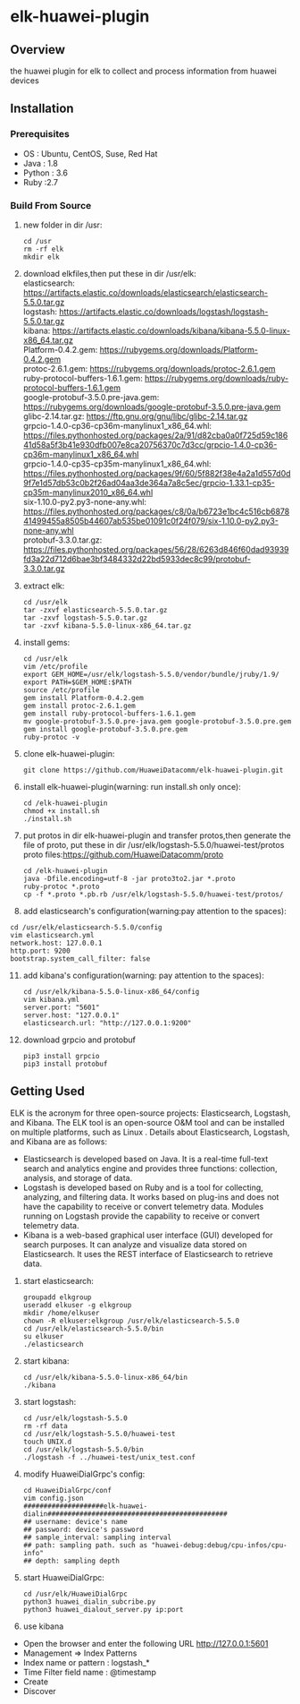 # **elk-huawei-plugin**

## **Overview**
the huawei plugin for elk to collect and process information from huawei devices

## **Installation**
### **Prerequisites**

- OS : Ubuntu, CentOS, Suse, Red Hat
- Java : 1.8 
- Python : 3.6
- Ruby :2.7


### Build From Source

1. new folder in dir /usr:
   ```
   cd /usr
   rm -rf elk
   mkdir elk
   ```
2. download elkfiles,then put these in dir /usr/elk:   
elasticsearch: https://artifacts.elastic.co/downloads/elasticsearch/elasticsearch-5.5.0.tar.gz  
logstash: https://artifacts.elastic.co/downloads/logstash/logstash-5.5.0.tar.gz  
kibana: https://artifacts.elastic.co/downloads/kibana/kibana-5.5.0-linux-x86_64.tar.gz  
Platform-0.4.2.gem: https://rubygems.org/downloads/Platform-0.4.2.gem  
protoc-2.6.1.gem: https://rubygems.org/downloads/protoc-2.6.1.gem  
ruby-protocol-buffers-1.6.1.gem: https://rubygems.org/downloads/ruby-protocol-buffers-1.6.1.gem    
google-protobuf-3.5.0.pre-java.gem: https://rubygems.org/downloads/google-protobuf-3.5.0.pre-java.gem  
glibc-2.14.tar.gz: https://ftp.gnu.org/gnu/libc/glibc-2.14.tar.gz  
grpcio-1.4.0-cp36-cp36m-manylinux1_x86_64.whl: https://files.pythonhosted.org/packages/2a/91/d82cba0a0f725d59c18641d58a5f3b41e930dfb007e8ca20756370c7d3cc/grpcio-1.4.0-cp36-cp36m-manylinux1_x86_64.whl  
grpcio-1.4.0-cp35-cp35m-manylinux1_x86_64.whl: https://files.pythonhosted.org/packages/9f/60/5f882f38e4a2a1d557d0d9f7e1d57db53c0b2f26ad04aa3de364a7a8c5ec/grpcio-1.33.1-cp35-cp35m-manylinux2010_x86_64.whl    
six-1.10.0-py2.py3-none-any.whl: https://files.pythonhosted.org/packages/c8/0a/b6723e1bc4c516cb687841499455a8505b44607ab535be01091c0f24f079/six-1.10.0-py2.py3-none-any.whl  
protobuf-3.3.0.tar.gz: https://files.pythonhosted.org/packages/56/28/6263d846f60dad93939fd3a22d712d6bae3bf3484332d22bd5933dec8c99/protobuf-3.3.0.tar.gz      


4. extract elk:
   ```
   cd /usr/elk
   tar -zxvf elasticsearch-5.5.0.tar.gz
   tar -zxvf logstash-5.5.0.tar.gz
   tar -zxvf kibana-5.5.0-linux-x86_64.tar.gz
   ```
5. install gems:
   ```
   cd /usr/elk
   vim /etc/profile
   export GEM_HOME=/usr/elk/logstash-5.5.0/vendor/bundle/jruby/1.9/
   export PATH=$GEM_HOME:$PATH
   source /etc/profile
   gem install Platform-0.4.2.gem
   gem install protoc-2.6.1.gem
   gem install ruby-protocol-buffers-1.6.1.gem
   mv google-protobuf-3.5.0.pre-java.gem google-protobuf-3.5.0.pre.gem
   gem install google-protobuf-3.5.0.pre.gem
   ruby-protoc -v
   ```
6. clone elk-huawei-plugin:
   ```
   git clone https://github.com/HuaweiDatacomm/elk-huawei-plugin.git
   ```
7. install elk-huawei-plugin(warning: run install.sh only once):
   ```
   cd /elk-huawei-plugin
   chmod +x install.sh
   ./install.sh
   ```
8. put protos in dir elk-huawei-plugin and transfer protos,then generate the file of proto, put these in dir /usr/elk/logstash-5.5.0/huawei-test/protos  
   proto files:https://github.com/HuaweiDatacomm/proto
   ```
   cd /elk-huawei-plugin
   java -Dfile.encoding=utf-8 -jar proto3to2.jar *.proto
   ruby-protoc *.proto
   cp -f *.proto *.pb.rb /usr/elk/logstash-5.5.0/huawei-test/protos/
   ```
10. add elasticsearch's configuration(warning:pay attention to the spaces):
   ```
   cd /usr/elk/elasticsearch-5.5.0/config
   vim elasticsearch.yml
   network.host: 127.0.0.1
   http.port: 9200
   bootstrap.system_call_filter: false
   ```
11. add kibana's configuration(warning: pay attention to the spaces):
    ```
    cd /usr/elk/kibana-5.5.0-linux-x86_64/config
    vim kibana.yml
    server.port: "5601"
    server.host: "127.0.0.1"
    elasticsearch.url: "http://127.0.0.1:9200"
    ```
12. download grpcio and protobuf
    ```
    pip3 install grpcio
    pip3 install protobuf
    ```

## Getting Used
  
ELK is the acronym for three open-source projects: Elasticsearch, Logstash, and Kibana. 
The ELK tool is an open-source O&M tool and can be installed on multiple platforms, such as Linux . 
Details about Elasticsearch, Logstash, and Kibana are as follows:  
 - Elasticsearch is developed based on Java. It is a real-time full-text search and analytics engine and provides three functions: collection, analysis, and storage of data.  
 - Logstash is developed based on Ruby and is a tool for collecting, analyzing, and filtering data. It works based on plug-ins and does not have the capability to receive or 
convert telemetry data. Modules running on Logstash provide the capability to receive or convert telemetry data.
 - Kibana is a web-based graphical user interface (GUI) developed for search purposes. It can analyze and visualize data stored on Elasticsearch. It uses the REST interface of
Elasticsearch to retrieve data.  

1. start elasticsearch:
   ```
   groupadd elkgroup
   useradd elkuser -g elkgroup
   mkdir /home/elkuser
   chown -R elkuser:elkgroup /usr/elk/elasticsearch-5.5.0
   cd /usr/elk/elasticsearch-5.5.0/bin
   su elkuser
   ./elasticsearch
   ```
2. start kibana:
   ```
   cd /usr/elk/kibana-5.5.0-linux-x86_64/bin
   ./kibana
   ``` 
3. start logstash:
   ```
   cd /usr/elk/logstash-5.5.0
   rm -rf data
   cd /usr/elk/logstash-5.5.0/huawei-test
   touch UNIX.d
   cd /usr/elk/logstash-5.5.0/bin
   ./logstash -f ../huawei-test/unix_test.conf
   ```
4. modify HuaweiDialGrpc's config:
   ```
   cd HuaweiDialGrpc/conf
   vim config.json
   ####################elk-huawei-dialin#############################################
   ## username: device's name
   ## password: device's password
   ## sample_interval: sampling interval
   ## path: sampling path. such as "huawei-debug:debug/cpu-infos/cpu-info"
   ## depth: sampling depth
   ```
5. start HuaweiDialGrpc:
   ```
   cd /usr/elk/HuaweiDialGrpc
   python3 huawei_dialin_subcribe.py
   python3 huawei_dialout_server.py ip:port
   ```
6. use kibana
 - Open the browser and enter the following URL
   http://127.0.0.1:5601
 - Management => Index Patterns
 - Index name or pattern : logstash_* 
 - Time Filter field name : @timestamp
 - Create
 - Discover
   






